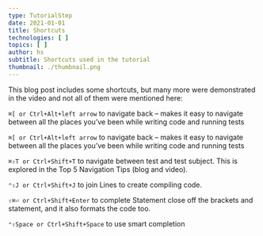 ```yaml
---
type: TutorialStep
date: 2021-01-01
title: Shortcuts
technologies: [ ]
topics: [ ]
author: hs
subtitle: Shortcuts used in the tutorial
thumbnail: ./thumbnail.png
---
```


This blog post includes some shortcuts, but many more were demonstrated in the video and not all of them were mentioned here:

`⌘[ or Ctrl+Alt+left arrow` to navigate back – makes it easy to navigate between all the places you’ve been while writing code and running tests

`⌘[ or Ctrl+Alt+left arrow` to navigate back – makes it easy to navigate between all the places you’ve been while writing code and running tests

`⌘⇧T or Ctrl+Shift+T` to navigate between test and test subject. This is explored in the Top 5 Navigation Tips (blog and video).

`⌃⇧J or Ctrl+Shift+J` to join Lines to create compiling code.

`⇧⌘⏎ or Ctrl+Shift+Enter` to complete Statement close off the brackets and statement, and it also formats the code too.

`⌃⇧Space or Ctrl+Shift+Space` to use smart completion